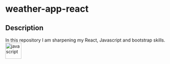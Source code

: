 # weather-app-react

## Description
In this repository I am sharpening my React, Javascript and bootstrap skills.
<img src="https://upload.wikimedia.org/wikipedia/commons/9/99/Unofficial_JavaScript_logo_2.svg" alt="javascript" width="50"/>
